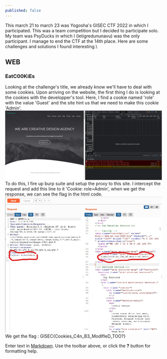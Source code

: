 ```yaml
---
published: false
---
```

This march 21 to march 23 was Yogosha's GISEC CTF 2022 in which I participated. This was a team competition but I decided to participate solo. My team was PsyDucks in which I (letigredununavu) was the only participant. I manage to end the CTF at the 14th place. Here are some challenges and solutions I found interesting.\ 

## WEB

### EatC00KiEs

Looking at the challenge's title, we already know we'll have to deal with some cookies. Upon arriving on the website, the first thing I do is looking at the cookies with the developper's tool. Here, I find a cookie named 'role' with the value 'Guest' and the site hint us that we need to make this cookie 'Admin'.\
![cookie1](/images/cookie2.png)\
To do this, I fire up burp suite and setup the proxy to this site. I intercept the request and add this line to it 'Cookie: role=Admin', when we get the response, we can see the flag in the html code.\
![cookie2](/images/Inkedcookies.jpg)\
We get the flag : GISEC{Cookies_C4n_B3_ModIfIeD_TOO?}

Enter text in [Markdown](http://daringfireball.net/projects/markdown/). Use the toolbar above, or click the **?** button for formatting help.
